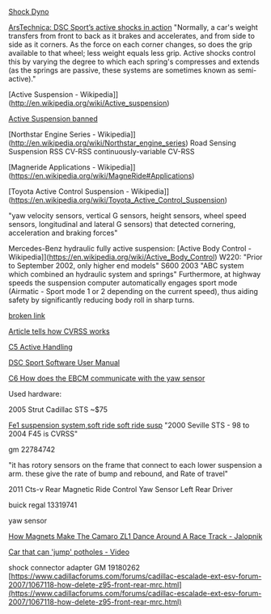 [Shock Dyno](Shock-Dyno.md)

[ArsTechnica: DSC Sport’s active shocks in action](https://arstechnica.com/cars/2015/07/the-future-of-car-suspension-is-here-dsc-sports-active-shocks-in-action/)
"Normally, a car's weight transfers from front to back as it brakes and accelerates, and from side to side as it corners. As the force on each corner changes, so does the grip available to that wheel; less weight equals less grip. Active shocks control this by varying the degree to which each spring's compresses and extends (as the springs are passive, these systems are sometimes known as semi-active)."

[Active Suspension - Wikipedia]](<http://en.wikipedia.org/wiki/Active_suspension>)

[Active Suspension banned](http://www.f1fanatic.co.uk/2007/05/17/banned-active-suspension/)

[Northstar Engine Series - Wikipedia]](<http://en.wikipedia.org/wiki/Northstar_engine_series>)
Road Sensing Suspension
RSS
CV-RSS continuously-variable CV-RSS

[Magneride Applications - Wikipedia]](<https://en.wikipedia.org/wiki/MagneRide#Applications>)

[Toyota Active Control Suspension - Wikipedia]](<https://en.wikipedia.org/wiki/Toyota_Active_Control_Suspension>)

"yaw velocity sensors, vertical G sensors, height sensors, wheel speed sensors, longitudinal and lateral G sensors) that detected cornering, acceleration and braking forces"

Mercedes-Benz hydraulic fully active suspension: [Active Body Control - Wikipedia]](<https://en.wikipedia.org/wiki/Active_Body_Control>)
W220: "Prior to September 2002, only higher end models" S600 2003 "ABC system which combined an hydraulic system and springs"
Furthermore, at highway speeds the suspension computer automatically engages sport mode (Airmatic - Sport mode 1 or 2 depending on the current speed), thus aiding safety by significantly reducing body roll in sharp turns.

[broken link](http://www.drifting.com/forums/tech-discussion-forum/6741-suspension-101-stiffer-is-better-text-by-tanabe-u-s-a.html)

[Article tells how CVRSS works](http://www.cadillacforums.com/forums/suspension-brakes-tires/175670-article-tells-how-cvrss-works.html)

[C5 Active Handling](http://www.corvetteactioncenter.com/tech/c5/activehandling.html)

[DSC Sport Software User Manual](http://www.dscsport.com/wp-content/uploads/2017/01/DSC-Sport_Software-User-Manual.pdf)

[C6 How does the EBCM communicate with the yaw sensor](https://www.corvetteforum.com/forums/c6-corvette-general-discussion/3778441-how-does-the-ebcm-communicate-with-the-yaw-sensor.html)

Used hardware:

2005 Strut Cadillac STS ~$75

[Fe1 suspension system,soft ride soft ride susp](http://www.cadillacforums.com/forums/cadillac-seville-cadillac-eldorado-forum/212531-fe1-suspension-system-soft-ride-soft.html)
"2000 Seville STS - 98 to 2004 F45 is CVRSS"

gm 22784742

"it has rotory sensors on the frame that connect to each lower suspension a arm. these give the rate of bump and rebound, and Rate of travel"

2011 Cts-v Rear Magnetic Ride Control Yaw Sensor Left Rear Driver

buick regal 13319741

yaw sensor

[How Magnets Make The Camaro ZL1 Dance Around A Race Track - Jalopnik](http://jalopnik.com/5932764/how-magnets-make-the-camaro-zl1-dance-around-a-race-track)

[Car that can 'jump' potholes - Video](https://www.youtube.com/watch?v=DS9LjHSTofw)

shock connector adapter GM 19180262 [https://www.cadillacforums.com/forums/cadillac-escalade-ext-esv-forum-2007/1067118-how-delete-z95-front-rear-mrc.html](https://www.cadillacforums.com/forums/cadillac-escalade-ext-esv-forum-2007/1067118-how-delete-z95-front-rear-mrc.html)
